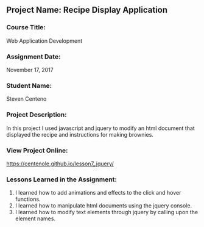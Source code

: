 ## Project Name:  Recipe Display Application

### Course Title:
Web Application Development

### Assignment Date:  
November 17, 2017

### Student Name:  
Steven Centeno

### Project Description:
In this project I used javascript and jquery to modify an html document that displayed the recipe and instructions for making brownies.

### View Project Online:
https://centenole.github.io/lesson7_jquery/

### Lessons Learned in the Assignment:
1. I learned how to add animations and effects to the click and hover functions.
2. I learned how to manipulate html documents using the jquery console.
3. I learned how to modify text elements through jquery by calling upon the element names.


